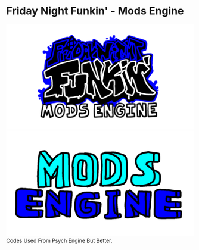 # Friday Night Funkin' - Mods Engine
![ModsEngineLogo](documents/modsEngineLogo.png)
![ModsEngineLogoOld](documents/modsEngineLogoOld.png)
Codes Used From Psych Engine But Better.
